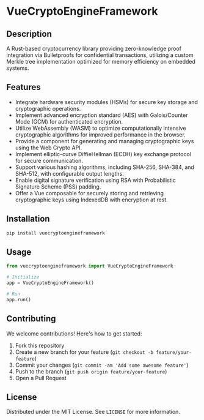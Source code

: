 # VueCryptoEngineFramework

## Description

A Rust-based cryptocurrency library providing zero-knowledge proof integration via Bulletproofs for confidential transactions, utilizing a custom Merkle tree implementation optimized for memory efficiency on embedded systems.

## Features

- Integrate hardware security modules (HSMs) for secure key storage and cryptographic operations.
- Implement advanced encryption standard (AES) with Galois/Counter Mode (GCM) for authenticated encryption.
- Utilize WebAssembly (WASM) to optimize computationally intensive cryptographic algorithms for improved performance in the browser.
- Provide a component for generating and managing cryptographic keys using the Web Crypto API.
- Implement elliptic-curve DiffieHellman (ECDH) key exchange protocol for secure communication.
- Support various hashing algorithms, including SHA-256, SHA-384, and SHA-512, with configurable output lengths.
- Enable digital signature verification using RSA with Probabilistic Signature Scheme (PSS) padding.
- Offer a Vue composable for securely storing and retrieving cryptographic keys using IndexedDB with encryption at rest.
## Installation

```bash
pip install vuecryptoengineframework
```

## Usage

```python
from vuecryptoengineframework import VueCryptoEngineFramework

# Initialize
app = VueCryptoEngineFramework()

# Run
app.run()
```

## Contributing

We welcome contributions! Here's how to get started:

1. Fork this repository
2. Create a new branch for your feature (`git checkout -b feature/your-feature`)
3. Commit your changes (`git commit -am 'Add some awesome feature'`)
4. Push to the branch (`git push origin feature/your-feature`)
5. Open a Pull Request

## License

Distributed under the MIT License. See `LICENSE` for more information.

